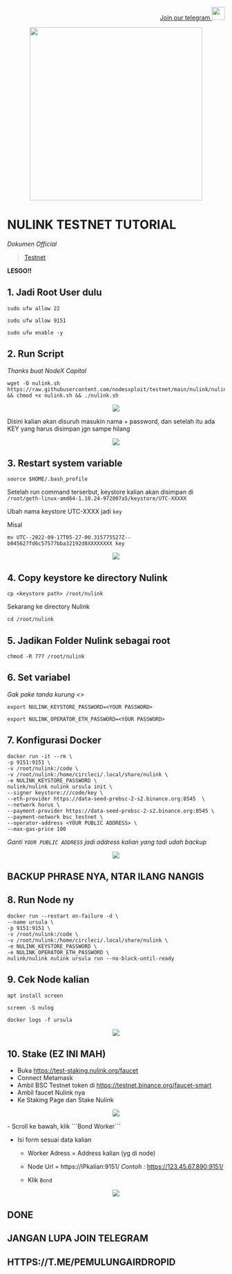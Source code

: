 <p style="font-size:14px" align="right">
<a href="https://t.me/PemulungAirdropID" target="_blank">Join our telegram <img src="https://user-images.githubusercontent.com/72949170/194228482-0f875615-e155-4b12-8716-8111addd6cba.jpg" width="30"/></a>
</p>

<p align="center">
  <img height="400" height="auto" src="https://user-images.githubusercontent.com/72949170/194742001-b870950c-e9d3-48bf-ae0b-5a3942c7ef79.png">
</p>

# NULINK TESTNET TUTORIAL 

*Dokumen Official*
> [Testnet](https://docs.nulink.org/products/testnet)

**LESGO!!**

## 1. Jadi Root User dulu
```
sudo ufw allow 22
```
```
sudo ufw allow 9151
```
```
sudo ufw enable -y
```

## 2. Run Script

*Thanks buat NodeX Capital*
```
wget -O nulink.sh https://raw.githubusercontent.com/nodesxploit/testnet/main/nulink/nulink.sh && chmod +x nulink.sh && ./nulink.sh
```

<p align="center">
  <img height="auto" height="auto" src="https://user-images.githubusercontent.com/72949170/194742377-37ebb105-98ef-4dbf-a415-9bb2c8b5575c.png">
</p>

Disini kalian akan disuruh masukin nama + password, dan setelah itu ada KEY yang harus disimpan jgn sampe hilang

<p align="center">
  <img height="auto" height="auto" src="https://user-images.githubusercontent.com/72949170/194742483-294e09a2-97f8-49eb-a487-d9fd246760a9.png">
</p>

## 3. Restart system variable
```
source $HOME/.bash_profile
```

Setelah run command terserbut, keystore kalian akan disimpan di 
```/root/geth-linux-amd64-1.10.24-972007a5/keystore/UTC-XXXXX```

Ubah nama keystore UTC-XXXX jadi ```key```

Misal
```
mv UTC--2022-09-17T05-27-00.315775527Z--b045627fd6c57577bba32192d8XXXXXXXX key
```

<p align="center">
  <img height="auto" height="auto" src="https://user-images.githubusercontent.com/72949170/194742811-f3378f88-d939-41b8-b8d8-44103d1d5bc5.png">
</p>

## 4. Copy keystore ke directory Nulink
```
cp <keystore path> /root/nulink
```

Sekarang ke directory Nulink
```
cd /root/nulink
```

## 5. Jadikan Folder Nulink sebagai root 
```
chmod -R 777 /root/nulink
```

## 6. Set variabel
*Gak pake tanda kurung <>*
```
export NULINK_KEYSTORE_PASSWORD=<YOUR PASSWORD>
```
```
export NULINK_OPERATOR_ETH_PASSWORD=<YOUR PASSWORD>
```

## 7. Konfigurasi Docker
```
docker run -it --rm \
-p 9151:9151 \
-v /root/nulink:/code \
-v /root/nulink:/home/circleci/.local/share/nulink \
-e NULINK_KEYSTORE_PASSWORD \
nulink/nulink nulink ursula init \
--signer keystore:///code/key \
--eth-provider https://data-seed-prebsc-2-s2.binance.org:8545  \
--network horus \
--payment-provider https://data-seed-prebsc-2-s2.binance.org:8545 \
--payment-network bsc_testnet \
--operator-address <YOUR PUBLIC ADDRESS> \
--max-gas-price 100
```

*Ganti ```YOUR PUBLIC ADDRESS``` jadi address kalian yang tadi udah backup*
<p align="center">
  <img height="auto" height="auto" src="https://user-images.githubusercontent.com/72949170/194743231-fe1241ad-c61e-4187-abd8-7d0a3a45c11b.png">
</p>

## BACKUP PHRASE NYA, NTAR ILANG NANGIS

## 8. Run Node ny
```
docker run --restart on-failure -d \
--name ursula \
-p 9151:9151 \
-v /root/nulink:/code \
-v /root/nulink:/home/circleci/.local/share/nulink \
-e NULINK_KEYSTORE_PASSWORD \
-e NULINK_OPERATOR_ETH_PASSWORD \
nulink/nulink nulink ursula run --no-block-until-ready
```

## 9. Cek Node kalian
```
apt install screen
```
```
screen -S nulog
```
```
docker logs -f ursula
```
<p align="center">
  <img height="auto" height="auto" src="https://user-images.githubusercontent.com/72949170/194743457-e12ad1c5-4856-4ac1-9776-d58b090973df.png">
</p>

## 10. Stake (EZ INI MAH)
- Buka https://test-staking.nulink.org/faucet
- Connect Metamask
- Ambil BSC Testnet token di https://testnet.binance.org/faucet-smart
- Ambil faucet Nulink nya
- Ke Staking Page dan Stake Nulink 
<p align="center">
  <img height="auto" height="auto" src="https://user-images.githubusercontent.com/72949170/194743567-07242a21-7b26-4433-8d80-3388e2264c32.png">
</p>
- Scroll ke bawah, klik ```Bond Worker```

- Isi form sesuai data kalian
    
    - Worker Adress = Address kalian (yg di node)
    
    - Node Url = https://IPkalian:9151/ 
      *Contoh :*
      https://123.45.67.890:9151/
    - Klik ```Bond```
<p align="center">
  <img height="auto" height="auto" src="https://user-images.githubusercontent.com/72949170/194743852-3742752b-bad4-4185-abda-abfe14464bc7.png
">
</p>

## DONE


## JANGAN LUPA JOIN TELEGRAM
## HTTPS://T.ME/PEMULUNGAIRDROPID
